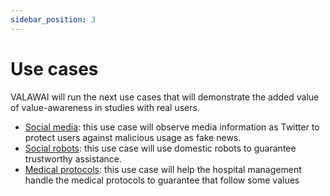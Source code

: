 ```yaml
---
sidebar_position: 3
---
```


# Use cases

VALAWAI will run the next use cases that will demonstrate the added value of value-awareness
in studies with real users. 

 * [Social media](/docs/use_cases/social_media/): this use case will observe media information
 as Twitter to protect users against malicious usage as fake news.
 * [Social robots](/docs/use_cases/social_robots/): this use case will use domestic robots to
 guarantee trustworthy assistance. 
 * [Medical protocols](/docs/use_cases/medical_protocols/): this use case will help the hospital
 management handle the medical protocols to guarantee that follow some values
